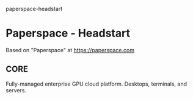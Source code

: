 paperspace-headstart
# Paperspace - Headstart

Based on "Paperspace" at https://paperspace.com




## CORE
Fully-managed enterprise GPU cloud platform. Desktops, terminals, and servers.
